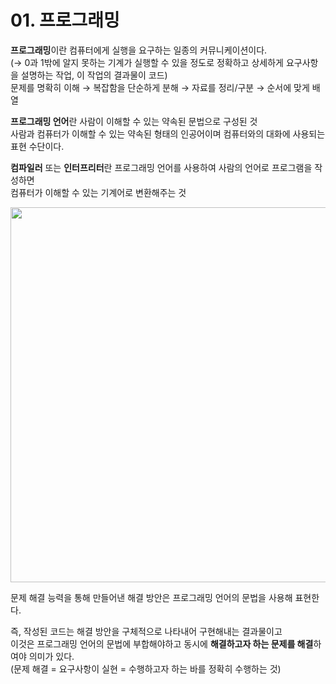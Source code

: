 # 01. 프로그래밍

**프로그래밍**이란 컴퓨터에게 실행을 요구하는 일종의 커뮤니케이션이다. <br>
(→ 0과 1밖에 알지 못하는 기계가 실행할 수 있을 정도로 정확하고 상세하게 요구사항을 설명하는 작업, 이 작업의 결과물이 코드) <br>
문제를 명확히 이해 → 복잡함을 단순하게 분해 → 자료를 정리/구분 → 순서에 맞게 배열<br>

**프로그래밍 언어**란 사람이 이해할 수 있는 약속된 문법으로 구성된 것<br>
사람과 컴퓨터가 이해할 수 있는 약속된 형태의 인공어이며 컴퓨터와의 대화에 사용되는 표현 수단이다.

**컴파일러** 또는 **인터프리터**란 프로그래밍 언어를 사용하여 사람의 언어로 프로그램을 작성하면<br>
컴퓨터가 이해할 수 있는 기계어로 변환해주는 것

<img src='https://user-images.githubusercontent.com/85178602/219052878-9e05d73d-d4a5-47fa-ade0-807ea3a702a9.png' width='600px' />

문제 해결 능력을 통해 만들어낸 해결 방안은 프로그래밍 언어의 문법을 사용해 표현한다.<br>

즉, 작성된 코드는 해결 방안을 구체적으로 나타내어 구현해내는 결과물이고<br>
이것은 프로그래밍 언어의 문법에 부합해야하고 동시에 **해결하고자 하는 문제를 해결**하여야 의미가 있다.<br>
(문제 해결 = 요구사항이 실현 = 수행하고자 하는 바를 정확히 수행하는 것)
